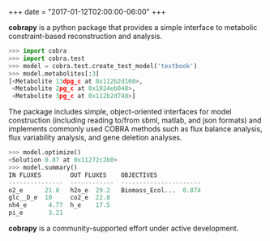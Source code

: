 +++
date = "2017-01-12T02:00:00-06:00"
+++

**cobrapy** is a python package that provides a simple interface to metabolic constraint-based reconstruction and analysis. 
```python
>>> import cobra
>>> import cobra.test
>>> model = cobra.test.create_test_model('textbook')
>>> model.metabolites[:3]
[<Metabolite 13dpg_c at 0x112b2d160>, 
 <Metabolite 2pg_c at 0x1024eb048>, 
 <Metabolite 3pg_c at 0x112b2d748>]
```

The package includes simple, object-oriented interfaces for model construction (including reading to/from sbml, matlab, and json formats) and implements commonly used COBRA methods such as flux balance analysis, flux variability analysis, and gene deletion analyses. 
```python
>>> model.optimize()
<Solution 0.87 at 0x11272c2b0>
>>> model.summary()
IN FLUXES        OUT FLUXES    OBJECTIVES
---------------  ------------  ----------------------
o2_e      21.8   h2o_e  29.2   Biomass_Ecol...  0.874
glc__D_e  10     co2_e  22.8
nh4_e      4.77  h_e    17.5
pi_e       3.21
```
**cobrapy** is a community-supported effort under active development.
